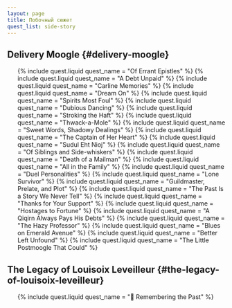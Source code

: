 ```yaml
---
layout: page
title: Побочный сюжет
quest_list: side-story
---
```


## Delivery Moogle {#delivery-moogle}

<ul markdown="0">
	{% include quest.liquid quest_name = "Of Errant Epistles" %}
	{% include quest.liquid quest_name = "A Debt Unpaid" %}
	{% include quest.liquid quest_name = "Carline Memories" %}
	{% include quest.liquid quest_name = "Dream On" %}
	{% include quest.liquid quest_name = "Spirits Most Foul" %}
	{% include quest.liquid quest_name = "Dubious Dancing" %}
	{% include quest.liquid quest_name = "Stroking the Haft" %}
	{% include quest.liquid quest_name = "Thwack-a-Mole" %}
	{% include quest.liquid quest_name = "Sweet Words, Shadowy Dealings" %}
	{% include quest.liquid quest_name = "The Captain of Her Heart" %}
	{% include quest.liquid quest_name = "Sudul Eht Nioj" %}
	{% include quest.liquid quest_name = "Of Siblings and Side-whiskers" %}
	{% include quest.liquid quest_name = "Death of a Mailman" %}
	{% include quest.liquid quest_name = "All in the Family" %}
	{% include quest.liquid quest_name = "Duel Personalities" %}
	{% include quest.liquid quest_name = "Lone Survivor" %}
	{% include quest.liquid quest_name = "Guildmaster, Prelate, and Plot" %}
	{% include quest.liquid quest_name = "The Past Is a Story We Never Tell" %}
	{% include quest.liquid quest_name = "Thanks for Your Support" %}
	{% include quest.liquid quest_name = "Hostages to Fortune" %}
	{% include quest.liquid quest_name = "A Qiqirn Always Pays His Debts" %}
	{% include quest.liquid quest_name = "The Hazy Professor" %}
	{% include quest.liquid quest_name = "Blues on Emerald Avenue" %}
	{% include quest.liquid quest_name = "Better Left Unfound" %}
	{% include quest.liquid quest_name = "The Little Postmoogle That Could" %}
</ul>

## The Legacy of Louisoix Leveilleur {#the-legacy-of-louisoix-leveilleur}

<ul markdown="0">
	{% include quest.liquid quest_name = " Remembering the Past" %}
</ul>